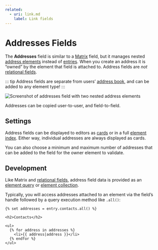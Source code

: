 ```yaml
---
related:
  - uri: link.md
    label: Link fields
---
```


# Addresses Fields

The **Addresses** field is similar to a [Matrix](matrix.md) field, but it manages nested [address elements](../element-types/addresses.md) instead of [entries](../element-types/entries.md). When you create an address it is “owned” by the element that field is attached to. Address fields are _not_ [relational fields](../../system/relations.md#custom-fields).

::: tip
Address fields are separate from users’ [address book](../element-types/users.md#addresses), and can be added to any element type!
:::

<BrowserShot url="https://my-project.ddev.site/admin/entries/vendors/123" :link="false">
<img src="../../images/fields-addresses.png" alt="Screenshot of addresses field with two nested address elements" />
</BrowserShot>

Addresses can be copied user-to-user, and field-to-field.

## Settings

Address fields can be displayed to editors as [cards](../../system/elements.md#chips-cards) or in a full [element index](../../system/elements.md#indexes). Either way, individual addresses are always displayed as cards.

You can also choose a minimum and maximum number of addresses that can be added to the field for the owner element to validate.

## Development

Like Matrix and [relational fields](../../system/relations.md#fields), address field data is provided as an [element query](../../development/element-queries.md) or [element collection](../../development/collections.md#element-collections).

Typically, you will access addresses attached to an element via the field’s handle followed by a query execution method like `.all()`:

```twig
{% set addresses = entry.contacts.all() %}

<h2>Contacts</h2>

<ul>
  {% for address in addresses %}
    <li>{{ address|address }}</li>
  {% endfor %}
</ul>
```

<See path="../element-types/addresses.md" label="Addresses" description="Learn more about managing and displaying address data." />

